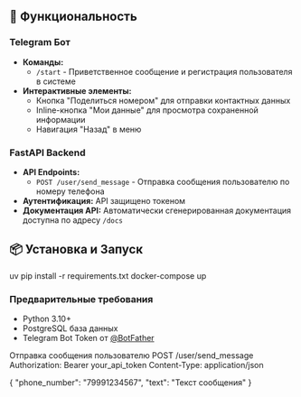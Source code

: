 ## 🚀 Функциональность

### Telegram Бот
* **Команды:**
  * `/start` - Приветственное сообщение и регистрация пользователя в системе
* **Интерактивные элементы:**
  * Кнопка "Поделиться номером" для отправки контактных данных
  * Inline-кнопка "Мои данные" для просмотра сохраненной информации
  * Навигация "Назад" в меню

### FastAPI Backend
* **API Endpoints:**
  * `POST /user/send_message` - Отправка сообщения пользователю по номеру телефона
* **Аутентификация:** API защищено токеном
* **Документация API:** Автоматически сгенерированная документация доступна по адресу `/docs`

## 📦 Установка и Запуск
uv pip install -r requirements.txt
docker-compose up

### Предварительные требования
* Python 3.10+
* PostgreSQL база данных
* Telegram Bot Token от [@BotFather](https://t.me/BotFather)



Отправка сообщения пользователю
POST /user/send_message
Authorization: Bearer your_api_token
Content-Type: application/json

{
  "phone_number": "79991234567",
  "text": "Текст сообщения"
}